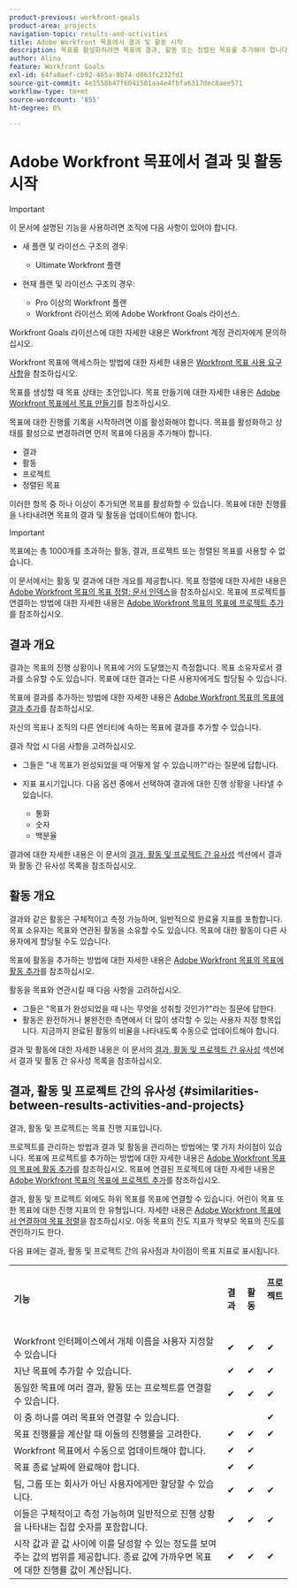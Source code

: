 ```yaml
---
product-previous: workfront-goals
product-area: projects
navigation-topic: results-and-activities
title: Adobe Workfront 목표에서 결과 및 활동 시작
description: 목표를 활성화하려면 목표에 결과, 활동 또는 정렬된 목표를 추가해야 합니다. 목표 상태를 초안에서 활성으로 업데이트하고 목표에 대한 진행률 기록을 시작합니다.
author: Alina
feature: Workfront Goals
exl-id: 64fa0aef-cb92-465a-9b74-d863fc232fd1
source-git-commit: 4e1558b47f6041501aa4e4fbfa6317dec8aee571
workflow-type: tm+mt
source-wordcount: '855'
ht-degree: 0%

---
```


# Adobe Workfront 목표에서 결과 및 활동 시작

>[!IMPORTANT]
>
>이 문서에 설명된 기능을 사용하려면 조직에 다음 사항이 있어야 합니다.
>
>* 새 플랜 및 라이선스 구조의 경우:
>
>   * Ultimate Workfront 플랜
>    
>* 현재 플랜 및 라이선스 구조의 경우:
>
>   * Pro 이상의 Workfront 플랜
>   * Workfront 라이선스 외에 Adobe Workfront Goals 라이선스.
>
>Workfront Goals 라이선스에 대한 자세한 내용은 Workfront 계정 관리자에게 문의하십시오.
> 
>Workfront 목표에 액세스하는 방법에 대한 자세한 내용은 [Workfront 목표 사용 요구 사항](/help/quicksilver/workfront-goals/goal-management/access-needed-for-wf-goals.md)을 참조하십시오.

목표를 생성할 때 목표 상태는 초안입니다. 목표 만들기에 대한 자세한 내용은 [Adobe Workfront 목표에서 목표 만들기](../../workfront-goals/goal-management/create-goals.md)를 참조하십시오.

목표에 대한 진행률 기록을 시작하려면 이를 활성화해야 합니다. 목표를 활성화하고 상태를 활성으로 변경하려면 먼저 목표에 다음을 추가해야 합니다.

* 결과
* 활동
* 프로젝트
* 정렬된 목표

이러한 항목 중 하나 이상이 추가되면 목표를 활성화할 수 있습니다. 목표에 대한 진행률을 나타내려면 목표의 결과 및 활동을 업데이트해야 합니다.


>[!IMPORTANT]
>
> 목표에는 총 1000개를 초과하는 활동, 결과, 프로젝트 또는 정렬된 목표를 사용할 수 없습니다.</span>

이 문서에서는 활동 및 결과에 대한 개요를 제공합니다. 목표 정렬에 대한 자세한 내용은 [Adobe Workfront 목표의 목표 정렬: 문서 인덱스](../../workfront-goals/goal-alignment/goal-alignment.md)을 참조하십시오. 목표에 프로젝트를 연결하는 방법에 대한 자세한 내용은 [Adobe Workfront 목표의 목표에 프로젝트 추가](../results-and-activities/connect-projects-to-goals-overview.md)를 참조하십시오.

## 결과 개요

<!--
<p> This will have additional types in the future - add another section for types?)</p>
-->

결과는 목표의 진행 상황이나 목표에 거의 도달했는지 측정합니다. 목표 소유자로서 결과를 소유할 수도 있습니다. 목표에 대한 결과는 다른 사용자에게도 할당될 수 있습니다.

목표에 결과를 추가하는 방법에 대한 자세한 내용은 [Adobe Workfront 목표의 목표에 결과 추가](../../workfront-goals/results-and-activities/add-results-to-goals.md)를 참조하십시오.

자신의 목표나 조직의 다른 엔티티에 속하는 목표에 결과를 추가할 수 있습니다.

결과 작업 시 다음 사항을 고려하십시오.

* 그들은 &quot;내 목표가 완성되었을 때 어떻게 알 수 있습니까?&quot;라는 질문에 답합니다.
* 지표 표시기입니다. 다음 옵션 중에서 선택하여 결과에 대한 진행 상황을 나타낼 수 있습니다.

  <!--
  this might change (jira, Salesforce, etc))
  -->

   * 통화
   * 숫자
   * 백분율

결과에 대한 자세한 내용은 이 문서의 [결과, 활동 및 프로젝트 간 유사성](#similarities-between-results-activities-and-projects) 섹션에서 결과와 활동 간 유사성 목록을 참조하십시오.

## 활동 개요

<!--
This will have additional types in the future - add another section for types?
-->

결과와 같은 활동은 구체적이고 측정 가능하며, 일반적으로 완료율 지표를 포함합니다. 목표 소유자는 목표와 연관된 활동을 소유할 수도 있습니다. 목표에 대한 활동이 다른 사용자에게 할당될 수도 있습니다.

목표에 활동을 추가하는 방법에 대한 자세한 내용은 [Adobe Workfront 목표의 목표에 활동 추가](../../workfront-goals/results-and-activities/add-activities-to-goals.md)를 참조하십시오.

활동을 목표와 연관시킬 때 다음 사항을 고려하십시오.

* 그들은 &quot;목표가 완성되었을 때 나는 무엇을 성취할 것인가?&quot;라는 질문에 답한다.
* 활동은 완전하거나 불완전한 측면에서 더 많이 생각할 수 있는 사용자 지정 항목입니다. 지금까지 완료된 활동의 비율을 나타내도록 수동으로 업데이트해야 합니다.

<!--
* You can associate the following activities with goals:

  <table style="table-layout:auto"> 
   <col> 
   <col> 
   <tbody> 
    <tr> 
     <td role="rowheader">Manual progress bar </td> 
     <td> <p>Custom entries that can be thought of more in terms of complete or incomplete. They must be manually updated.</p> </td> 
    </tr> 
    <tr> 
     <td role="rowheader"><p>Project</p></td> 
     <td> <p>Existing projects that you have at least permissions to View and are not in a status of Dead. They are updated automatically, based on the progress of their work items. </p> <p>The projects must exist before associating them with the goal. You can associate a project with multiple goals. For information about adding projects to goals, see <a href="../../workfront-goals/results-and-activities/connect-projects-to-goals-overview.md" class="MCXref xref">Add projects to goals in Adobe Workfront Goals</a>.</p>
     <p><span class="preview">In the Preview environment, projects are separate progress indicators, independent from activities. Adding projects to a goal in the Preview environment is different from adding activities. For more information, see <a href="../../workfront-goals/results-and-activities/connect-projects-to-goals-overview.md" class="MCXref xref">Add projects to goals in Adobe Workfront Goals</a>.</span></p>
      </td> 
    </tr> 
   </tbody> 
  </table>
-->
<!--drafted for goal redesign: For THE PRODUCTION RELEASE: remove the projects in this article altogether.-->

결과 및 활동에 대한 자세한 내용은 이 문서의 [결과, 활동 및 프로젝트 간 유사성](#similarities-between-results-activities-and-projects) 섹션에서 결과 및 활동 간 유사성 목록을 참조하십시오.

## 결과, 활동 및 프로젝트 간의 유사성 {#similarities-between-results-activities-and-projects}

결과, 활동 및 프로젝트는 목표 진행 지표입니다.

프로젝트를 관리하는 방법과 결과 및 활동을 관리하는 방법에는 몇 가지 차이점이 있습니다. 목표에 프로젝트를 추가하는 방법에 대한 자세한 내용은 [Adobe Workfront 목표의 목표에 활동 추가](../../workfront-goals/results-and-activities/add-activities-to-goals.md)를 참조하십시오. 목표에 연결된 프로젝트에 대한 자세한 내용은 [Adobe Workfront 목표의 목표에 프로젝트 추가](../../workfront-goals/results-and-activities/connect-projects-to-goals-overview.md)를 참조하십시오.

결과, 활동 및 프로젝트 외에도 하위 목표를 목표에 연결할 수 있습니다. 어린이 목표 또한 목표에 대한 진행 지표의 한 유형입니다. 자세한 내용은 [Adobe Workfront 목표에서 연결하여 목표 정렬](../goal-alignment/align-goals-by-connecting-them.md)을 참조하십시오. 아동 목표의 진도 지표가 학부모 목표의 진도를 견인하기도 한다.

다음 표에는 결과, 활동 및 프로젝트 간의 유사점과 차이점이 목표 지표로 표시됩니다.

<table style="table-layout:auto"> 
 <col> 
 <col> 
 <col> 
 <col> 
 <tbody> 
  <tr> 
   <td><b><p>기능</p></b></td> 
   <td><b><p>결과</p></b></td> 
   <td><b><p>활동</p></b></td> 
   <td> <p><strong>프로젝트</strong> </p> <p> </p> </td> 
  </tr> 
  <tr> 
   <td><span style="font-weight: normal;">Workfront 인터페이스에서 개체 이름을 사용자 지정할 수 있습니다</span> </td> 
   <td>✔</td> 
   <td>✔</td> 
   <td>✔</td> 
  </tr> 
  <tr> 
   <td>지난 목표에 추가할 수 있습니다.</td> 
   <td>✔</td> 
   <td>✔</td> 
   <td>✔</td> 
  </tr> 
  <tr> 
   <td>동일한 목표에 여러 결과, 활동 또는 프로젝트를 연결할 수 있습니다. </td> 
   <td>✔</td> 
   <td>✔</td> 
   <td>✔</td> 
  </tr> 
  <tr> 
   <td>이 중 하나를 여러 목표와 연결할 수 있습니다.</td> 
   <td> </td> 
   <td> </td> 
   <td>✔</td> 
  </tr> 
  <tr> 
   <td>목표 진행률을 계산할 때 이들의 진행률을 고려한다. </td> 
   <td>✔</td> 
   <td>✔</td> 
   <td>✔</td> 
  </tr> 
  <tr> 
   <td>Workfront 목표에서 수동으로 업데이트해야 합니다.</td> 
   <td>✔</td> 
   <td>✔</td> 
   <td> </td> 
  </tr> 
  <tr> 
   <td>목표 종료 날짜에 완료해야 합니다.</td> 
   <td>✔</td> 
   <td>✔</td> 
   <td> </td> 
  </tr> 
  <tr> 
   <td>팀, 그룹 또는 회사가 아닌 사용자에게만 할당할 수 있습니다. </td> 
   <td>✔</td> 
   <td>✔</td> 
   <td>✔</td> 
  </tr> 
  <tr> 
   <td>이들은 구체적이고 측정 가능하며 일반적으로 진행 상황을 나타내는 집합 숫자를 포함합니다. </td> 
   <td>✔</td> 
   <td>✔</td> 
   <td>✔</td> 
  </tr> 
  <tr> 
   <td>시작 값과 끝 값 사이에 이를 달성할 수 있는 정도를 보여주는 값의 범위를 제공합니다. 종료 값에 가까우면 목표에 대한 진행률 값이 계산됩니다. </td> 
   <td>✔</td> 
   <td>✔</td> 
   <td>✔</td> 
  </tr> 
 </tbody> 
</table>
